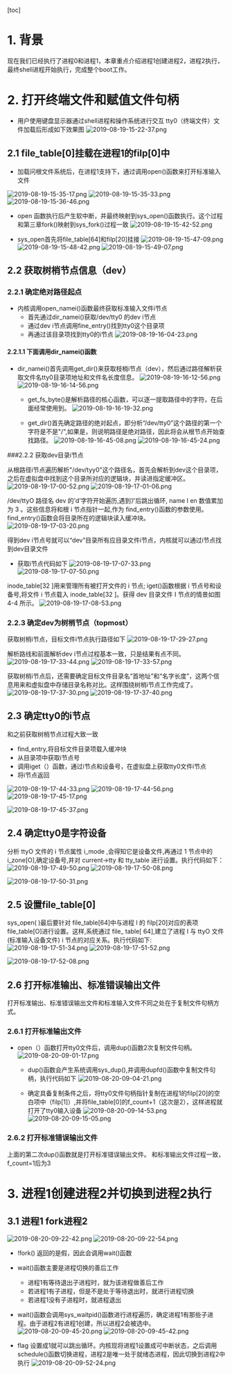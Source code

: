 [toc]

# 1. 背景
现在我们已经执行了进程0和进程1，本章重点介绍进程1创建进程2，进程2执行，最终shell进程开始执行，完成整个boot工作。

# 2. 打开终端文件和赋值文件句柄
* 用户使用键盘显示器通过shell进程和操作系统进行交互
tty0（终端文件）文件加载后形成如下效果图
![2019-08-19-15-22-37.png](./images/2019-08-19-15-22-37.png)

## 2.1 file_table[0]挂载在进程1的filp[0]中
* 加载问根文件系统后，在进程1支持下，通过调用open()函数来打开标准输入文件

![2019-08-19-15-35-17.png](./images/2019-08-19-15-35-17.png)
![2019-08-19-15-35-33.png](./images/2019-08-19-15-35-33.png)
![2019-08-19-15-36-46.png](./images/2019-08-19-15-36-46.png)

* open 函数执行后产生软中断，并最终映射到sys_open()函数执行。这个过程和第三章fork()映射到sys_fork()过程一致
![2019-08-19-15-42-52.png](./images/2019-08-19-15-42-52.png)

* sys_open首先将file_table[64]和filp[20]挂接
![2019-08-19-15-47-09.png](./images/2019-08-19-15-47-09.png)
![2019-08-19-15-48-42.png](./images/2019-08-19-15-48-42.png)
![2019-08-19-15-49-07.png](./images/2019-08-19-15-49-07.png)

## 2.2 获取树梢节点信息（dev）
### 2.2.1 确定绝对路径起点
* 内核调用open_namei()函数最终获取标准输入文件i节点
    * 首先通过dir_namei()获取/dev/tty0 的dev i节点
    * 通过dev i节点调用fine_entry()找到tty0这个目录项
    * 再通过该目录项找到tty0的i节点
![2019-08-19-16-04-23.png](./images/2019-08-19-16-04-23.png)

#### 2.2.1.1 下面调用dir_namei()函数

* dir_namei()首先调用get_dir()来获取枝梢i节点（dev），然后通过路径解析获取文件名tty0目录项地址和文件名长度信息。
![2019-08-19-16-12-56.png](./images/2019-08-19-16-12-56.png)
![2019-08-19-16-14-56.png](./images/2019-08-19-16-14-56.png)

    * get_fs_byte()是解析路径的核心函数，可以逐一提取路径中的字符，在后面经常使用到。
    ![2019-08-19-16-19-32.png](./images/2019-08-19-16-19-32.png)

    * get_dir()首先确定路径的绝对起点，即分析“/dev/tty0”这个路径的第一个字符是不是"/",如果是，则说明路径是绝对路径，因此将会从根节点开始查找路径。
    ![2019-08-19-16-45-08.png](./images/2019-08-19-16-45-08.png)
    ![2019-08-19-16-45-24.png](./images/2019-08-19-16-45-24.png)


###2.2.2 获取dev目录i节点

从根路径i节点遍历解析"/dev/tyy0"这个路径名，首先会解析到dev这个目录项，之后在虚拟盘中找到这个目录所对应的逻辑块，并读进指定缓冲区。
![2019-08-19-17-00-52.png](./images/2019-08-19-17-00-52.png)
![2019-08-19-17-01-06.png](./images/2019-08-19-17-01-06.png)

/dev/ttyO 路径名 dev 的’d’字符开始遍历,遇到’/’后跳出循环, name I en 数值累加为 3 。这些信息将和根 i 节点指针一起,作为 find_entry()函数的参数使用。 find_entry()函数会将目录所在的逻辑块读入缓冲块。
![2019-08-19-17-03-20.png](./images/2019-08-19-17-03-20.png)

得到dev i节点号就可以“dev”目录所有应目录文件i节点，内核就可以通过i节点找到dev目录文件

* 获取i节点代码如下
![2019-08-19-17-07-33.png](./images/2019-08-19-17-07-33.png)
![2019-08-19-17-07-50.png](./images/2019-08-19-17-07-50.png)

inode_table[32 ]用来管理所有被打开文件的 i 节点; iget()函数根据 i 节点号和设备号,将文件 i 节点载入 inode_table[32 ]。获得 dev 目录文件 I 节点的情景如图 4-4 所示。
![2019-08-19-17-08-53.png](./images/2019-08-19-17-08-53.png)


### 2.2.3 确定dev为树梢节点（topmost）

获取树梢i节点，目标文件i节点执行路径如下
![2019-08-19-17-29-27.png](./images/2019-08-19-17-29-27.png)

解析路线和前面解析dev i节点过程基本一致，只是结果有点不同。
![2019-08-19-17-33-44.png](./images/2019-08-19-17-33-44.png)
![2019-08-19-17-33-57.png](./images/2019-08-19-17-33-57.png)

获取树梢i节点后，还需要确定目标文件目录名“首地址”和“名字长度”，这两个信息用来和虚拟盘中存储目录名称对比。这样围绕树梢i节点工作完成了。
![2019-08-19-17-37-30.png](./images/2019-08-19-17-37-30.png)
![2019-08-19-17-37-40.png](./images/2019-08-19-17-37-40.png)



## 2.3 确定tty0的i节点

和之前获取树梢节点过程大致一致
* find_entry,将目标文件目录项载入缓冲块
* 从目录项中获取i节点号
* 调用iget（）函数，通过i节点和设备号，在虚拟盘上获取tty0文件i节点
* 将i节点返回

![2019-08-19-17-44-33.png](./images/2019-08-19-17-44-33.png)
![2019-08-19-17-44-56.png](./images/2019-08-19-17-44-56.png)
![2019-08-19-17-45-17.png](./images/2019-08-19-17-45-17.png)

![2019-08-19-17-45-37.png](./images/2019-08-19-17-45-37.png)


## 2.4 确定tty0是字符设备
分析 ttyO 文件的 i 节点属性 i_mode ,会得知它是设备文件,再通过 1 节点中的 i_zone[O],确定设备号,井对 current->tty 和 tty_table 进行设置。执行代码如下：
![2019-08-19-17-49-50.png](./images/2019-08-19-17-49-50.png)
![2019-08-19-17-50-08.png](./images/2019-08-19-17-50-08.png)

![2019-08-19-17-50-31.png](./images/2019-08-19-17-50-31.png)

## 2.5 设置file_table[0]
sys_open( )最后要针对 file_table[64]中与进程 l 的 filp[20]对应的表项 file_table[O]进行设置。这样,系统通过 file_ table[ 64],建立了进程 l 与 ttyO 文件(标准输入设备文件) i 节点的对应关系。执行代码如下:
![2019-08-19-17-51-34.png](./images/2019-08-19-17-51-34.png)
![2019-08-19-17-51-52.png](./images/2019-08-19-17-51-52.png)

![2019-08-19-17-52-08.png](./images/2019-08-19-17-52-08.png)


## 2.6 打开标准输出、标准错误输出文件

打开标准输出、标准错误输出文件和标准输入文件不同之处在于复制文件句柄方式。

### 2.6.1 打开标准输出文件
* open（）函数打开tty0文件后，调用dup()函数2次复制文件句柄。
![2019-08-20-09-01-17.png](./images/2019-08-20-09-01-17.png)
    * dup()函数会产生系统调用sys_dup(),并调用dupfd()函数中复制文件句柄，执行代码如下
    ![2019-08-20-09-04-21.png](./images/2019-08-20-09-04-21.png)

    * 确定具备复制条件之后，将tty0文件句柄指针复制在进程1的filp[20]的空白项中（filp[1]）,并将file_table[0]的f_count+1（这次是2），这样进程就打开了tty0输入设备
![2019-08-20-09-14-53.png](./images/2019-08-20-09-14-53.png)
![2019-08-20-09-15-05.png](./images/2019-08-20-09-15-05.png)

### 2.6.2 打开标准错误输出文件
上面的第二次dup()函数就是打开标准错误输出文件。
和标准输出文件过程一致，f_count=1后为3

# 3. 进程1创建进程2并切换到进程2执行

## 3.1 进程1 fork进程2
![2019-08-20-09-22-42.png](./images/2019-08-20-09-22-42.png)
![2019-08-20-09-22-54.png](./images/2019-08-20-09-22-54.png)

* !fork() 返回的是假，因此会调用wait()函数
* wait()函数主要是进程切换的善后工作
    * 进程1有等待退出子进程时，就为该进程做善后工作
    * 若进程1有子进程，但是不是处于等待退出时，就进行进程切换
    * 若进程1没有子进程时，就进程退出

* wait()函数会调用sys_waitpid()函数进行进程遍历，确定进程1有那些子进程。由于进程2有进程1创建，所以进程2会被选中。
![2019-08-20-09-45-20.png](./images/2019-08-20-09-45-20.png)
![2019-08-20-09-45-42.png](./images/2019-08-20-09-45-42.png)

* flag 设置成1就可以跳出循环。内核现将进程1设置成可中断状态，之后调用schedule()函数切换进程，进程2是唯一处于就绪态进程，因此切换到进程2中执行
![2019-08-20-09-52-24.png](./images/2019-08-20-09-52-24.png)
